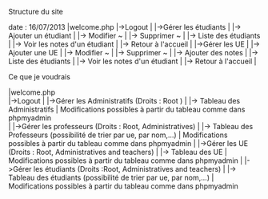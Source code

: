 Structure du site

date : 16/07/2013
|welcome.php 
	|->Logout
	|
	|->Gérer les étudiants 
	|	|-> Ajouter un étudiant
	|	|-> Modifier ~
	|	|-> Supprimer ~
	|	|-> Liste des étudiants
	|	|-> Voir les notes d'un étudiant
	|	|-> Retour à l'accueil
	|
	|->Gérer les UE
	|	|-> Ajouter une UE
	|	|-> Modifier ~
	|	|-> Supprimer ~
	|	|-> Ajouter des notes
	|	|-> Liste des étudiants
	|	|-> Voir les notes d'un étudiant
	|	|-> Retour à l'accueil
	|	
	
Ce que je voudrais 

|welcome.php  
	|->Logout
	|
	|->Gérer les Administratifs (Droits : Root )
	|	|-> Tableau des Administratifs
	|		Modifications possibles à partir du tableau comme dans phpmyadmin	
	|
	|->Gérer les professeurs (Droits : Root, Administratives)
	|	|-> Tableau des Professeurs (possibilité de trier par ue, par nom,...)
	|		Modifications possibles à partir du tableau comme dans phpmyadmin
	|
	|->Gérer les UE (Droits : Root, Administratives and teachers) 
	|	|-> Tableau des UE 
	|		Modifications possibles à partir du tableau comme dans phpmyadmin
	|
	|->Gérer les étudiants (Droits :Root, Administratives and teachers) 
	|	|-> Tableau des étudiants (possibilité de trier par ue, par nom,...)
	|		Modifications possibles à partir du tableau comme dans phpmyadmin
	
	
